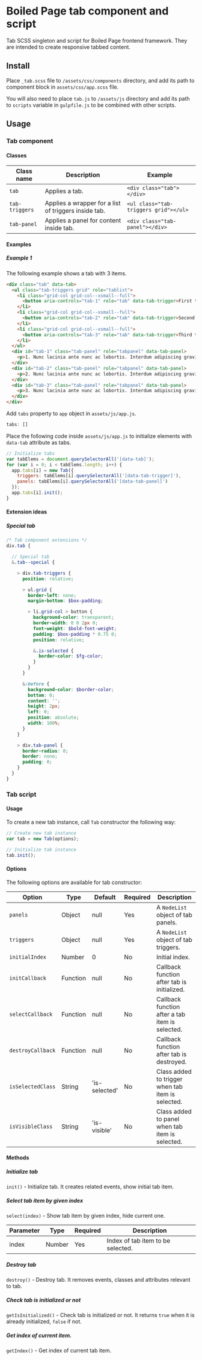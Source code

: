 # Boiled Page tab component and script

Tab SCSS singleton and script for Boiled Page frontend framework. They are intended to create responsive tabbed content.

## Install

Place `_tab.scss` file to `/assets/css/components` directory, and add its path to component block in `assets/css/app.scss` file. 

You will also need to place `tab.js` to `/assets/js` directory and add its path to `scripts` variable in `gulpfile.js` to be combined with other scripts.

## Usage

### Tab component

#### Classes

Class name | Description | Example
---------- | ----------- | -------
`tab` | Applies a tab. | `<div class="tab"></div>`
`tab-triggers` | Applies a wrapper for a list of triggers inside tab. | `<ul class="tab-triggers grid"></ul>`
`tab-panel` | Applies a panel for content inside tab. | `<div class="tab-panel"></div>`

#### Examples

##### Example 1

The following example shows a tab with 3 items.

```html
<div class="tab" data-tab>
  <ul class="tab-triggers grid" role="tablist">
    <li class="grid-col grid-col--xsmall--full">
      <button aria-controls="tab-1" role="tab" data-tab-trigger>First tab</button>
    </li>
    <li class="grid-col grid-col--xsmall--full">
      <button aria-controls="tab-2" role="tab" data-tab-trigger>Second tab</button>
    </li>
    <li class="grid-col grid-col--xsmall--full">
      <button aria-controls="tab-3" role="tab" data-tab-trigger>Third tab</button>
    </li>
  </ul>
  <div id="tab-1" class="tab-panel" role="tabpanel" data-tab-panel>
    <p>1. Nunc lacinia ante nunc ac lobortis. Interdum adipiscing gravida odio porttitor sem non mi integer non faucibus ornare mi ut ante amet placerat aliquet. Volutpat eu sed ante lacinia sapien lorem accumsan varius montes viverra nibh in adipiscing blandit tempus accumsan.</p>
  </div>
  <div id="tab-2" class="tab-panel" role="tabpanel" data-tab-panel>
    <p>2. Nunc lacinia ante nunc ac lobortis. Interdum adipiscing gravida odio porttitor sem non mi integer non faucibus ornare mi ut ante amet placerat aliquet. Volutpat eu sed ante lacinia sapien lorem accumsan varius montes viverra nibh in adipiscing blandit tempus accumsan.</p>
  </div>
  <div id="tab-3" class="tab-panel" role="tabpanel" data-tab-panel>
    <p>3. Nunc lacinia ante nunc ac lobortis. Interdum adipiscing gravida odio porttitor sem non mi integer non faucibus ornare mi ut ante amet placerat aliquet. Volutpat eu sed ante lacinia sapien lorem accumsan varius montes viverra nibh in adipiscing blandit tempus accumsan.</p>
  </div>
</div>
```

Add `tabs` property to `app` object in `assets/js/app.js`.

```js
tabs: []
```

Place the following code inside `assets/js/app.js` to initialize elements with `data-tab` attribute as tabs.

```js
// Initialize tabs
var tabElems = document.querySelectorAll('[data-tab]');
for (var i = 0; i < tabElems.length; i++) {
  app.tabs[i] = new Tab({
    triggers: tabElems[i].querySelectorAll('[data-tab-trigger]'),
    panels: tabElems[i].querySelectorAll('[data-tab-panel]')
  });
  app.tabs[i].init();
}
```

#### Extension ideas

##### Special tab

```scss
/* Tab component extensions */
div.tab {

  // Special tab
  &.tab--special {

    > div.tab-triggers {
      position: relative;

      > ul.grid {
        border-left: none;
        margin-bottom: $box-padding;

        > li.grid-col > button {
          background-color: transparent;
          border-width: 0 0 2px 0;
          font-weight: $bold-font-weight;
          padding: $box-padding * 0.75 0;
          position: relative;

          &.is-selected {
            border-color: $fg-color;
          }
        }
      }

      &:before {
        background-color: $border-color;
        bottom: 0;
        content: '';
        height: 2px;
        left: 0;
        position: absolute;
        width: 100%;
      }
    }

    > div.tab-panel {
      border-radius: 0;
      border: none;
      padding: 0;
    }
  }
}
```

### Tab script

#### Usage

To create a new tab instance, call `Tab` constructor the following way:

```js
// Create new tab instance
var tab = new Tab(options);

// Initialize tab instance
tab.init();
```

#### Options

The following options are available for tab constructor:

Option| Type | Default | Required | Description
------|------|---------|----------|------------
`panels` | Object | null | Yes | A `NodeList` object of tab panels.
`triggers` | Object | null | Yes | A `NodeList` object of tab triggers.
`initialIndex` | Number | 0 | No | Initial index.
`initCallback` | Function | null | No | Callback function after tab is initialized.
`selectCallback` | Function | null | No | Callback function after a tab item is selected.
`destroyCallback` | Function | null | No | Callback function after tab is destroyed.
`isSelectedClass` | String | 'is-selected' | No | Class added to trigger when tab item is selected.
`isVisibleClass` | String | 'is-visible' | No | Class added to panel when tab item is selected.

#### Methods

##### Initialize tab

`init()` - Initialize tab. It creates related events, show initial tab item.

##### Select tab item by given index

`select(index)` - Show tab item by given index, hide current one.

Parameter | Type | Required | Description
----------|------|----------|------------
index | Number | Yes | Index of tab item to be selected.

##### Destroy tab

`destroy()` - Destroy tab. It removes events, classes and attributes relevant to tab.

##### Check tab is initialized or not

`getIsInitialized()` - Check tab is initialized or not. It returns `true` when it is already initialized, `false` if not.

##### Get index of current item.

`getIndex()` - Get index of current tab item.